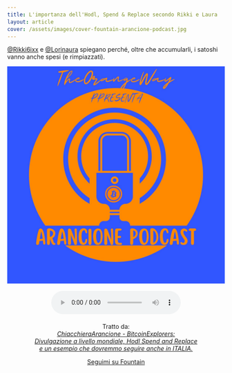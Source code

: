 ```yaml
---
title: L'importanza dell'Hodl, Spend & Replace secondo Rikki e Laura
layout: article
cover: /assets/images/cover-fountain-arancione-podcast.jpg
---
```


<a href="https://twitter.com/Rikki6ixx">@Rikki6ixx</a> e <a href="https://twitter.com/Lorinaura">@Lorinaura</a> spiegano perché, oltre che accumularli, i satoshi vanno anche spesi (e rimpiazzati).

<!--more-->

<p style="text-align: center;">
	<a href="https://fountain.fm/show/412K3pgOYcSg6kPdaVKt" target="_blank"><img class="image image--md" src="https://raw.githubusercontent.com/loop-btc/loop-btc.github.io/master/assets/images/cover-fountain-arancione-podcast.jpg"/></a>
</p>
<p style="text-align: center;">
	<audio controls>
		<source src="/assets/audio/fountain-clip_arancione-podcast_hodl-spend-replace.mp3" type="audio/mpeg">
		<source src="/assets/audio/fountain-clip_arancione-podcast_hodl-spend-replace.ogg" type="audio/ogg">
		Il tuo browser non supporta la riproduzione della clip.
	</audio>
	<br><br>Tratto da:<br>
	<i class="fas fa-headphones"> <a href="https://fountain.fm/episode/13353047039" target="_blank">ChiacchieraArancione - BitcoinExplorers:<br>Divulgazione a livello mondiale, Hodl Spend and Replace<br> e un esempio che dovremmo seguire anche in ITALIA.</a>
</i></p>
<p style="text-align: center;" class="py-4">
	<a class="button button--warning button--rounded button--lg" href="https://fountain.fm/loop_btc?code=ee3ca7d1c1" target="_blank"><i class="fas fa-podcast"></i> Seguimi su Fountain</a>
</p>